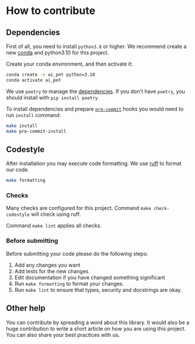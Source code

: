 # How to contribute

## Dependencies

First of all, you need to install `python3.8` or higher. We recommend create a new [conda](https://docs.conda.io/en/latest/) and python3.10 for this project.

Create your conda environment, and then activate it:

```bash
conda create -n ai_pet python=3.10
conda activate ai_pet
```

We use `poetry` to manage the [dependencies](https://github.com/python-poetry/poetry).
If you don't have `poetry`, you should install with `pip install poetry`.

To install dependencies and prepare [`pre-commit`](https://pre-commit.com/) hooks you would need to run `install` command:

```bash
make install
make pre-commit-install
```

## Codestyle

After installation you may execute code formatting. We use [ruff](https://github.com/astral-sh/ruff) to format our code.

```bash
make formatting
```

### Checks

Many checks are configured for this project. Command `make check-codestyle` will check using ruff.

Command `make lint` applies all checks.

### Before submitting

Before submitting your code please do the following steps:

1. Add any changes you want
1. Add tests for the new changes
1. Edit documentation if you have changed something significant
1. Run `make formatting` to format your changes.
1. Run `make lint` to ensure that types, security and docstrings are okay.

## Other help

You can contribute by spreading a word about this library.
It would also be a huge contribution to write
a short article on how you are using this project.
You can also share your best practices with us.

